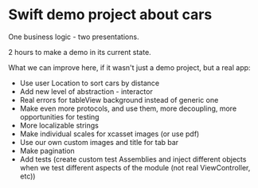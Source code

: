 # Swift demo project about cars

One business logic - two presentations.

2 hours to make a demo in its current state.

What we can improve here, if it wasn't just a demo project, but a real app:
- Use user Location to sort cars by distance
- Add new level of abstraction - interactor
- Real errors for tableView background instead of generic one
- Make even more protocols, and use them, more decoupling, more opportunities for testing
- More localizable strings
- Make individual scales for xcasset images (or use pdf)
- Use our own custom images and title for tab bar
- Make pagination 
- Add tests (create custom test Assemblies and inject different objects when we test different aspects of the module (not real ViewController, etc))
